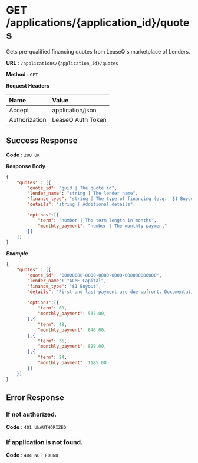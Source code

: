 # GET /applications/{application_id}/quotes

Gets pre-qualified financing quotes from LeaseQ's marketplace of Lenders.

**URL** : `/applications/{application_id}/quotes`

**Method** : `GET`

**Request Headers**

| Name | Value |
|:-----|:------|
|Accept|application/json|
|Authorization|LeaseQ Auth Token|

## Success Response

**Code** : `200 OK`

**Response Body**

```json
{
    "quotes" : [{ 
        "quote_id": "guid | The quote id",
        "lender_name": "string | The lender name",
        "finance_type": "string | The type of financing (e.g. '$1 Buyout')",
        "details": "string | Additional details",

        "options":[{
            "term": "number | The term length in months",
            "monthly_payment": "number | The monthly payment"
        }]
    }]
}
```

***Example***

```json
{
    "quotes" : [{ 
        "quote_id": "00000000-0000-0000-0000-000000000000",
        "lender_name": "ACME Capital",
        "finance_type": "$1 Buyout",
        "details": "First and last payment are due upfront. Documentation fee $200. Rates do not include sales, rental or use taxes. Fair market value purchase available at end of lease.",
        
        "options":[{
            "term": 60,
            "monthly_payment": 537.00,
        },{
            "term": 48,
            "monthly_payment": 646.00,
        },{
            "term": 36,
            "monthly_payment": 829.00,
        },{
            "term": 24,
            "monthly_payment": 1185.00
        }]
    }]
}
```

## Error Response

### If not authorized.

**Code** : `401 UNAUTHORIZED`

### If application is not found.

**Code** : `404 NOT FOUND`
